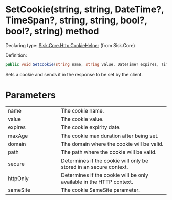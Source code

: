 <!--

Copyrights 2023 Sisk Framework - CypherPotato
Published under MIT license

!!! DO NOT EDIT THIS FILE !!!
This file was generated by a tool in the Sisk package. To edit the information in this documentation,
edit the XML documentation present in the Sisk source code.

-->


# SetCookie(string, string, DateTime?, TimeSpan?, string, string, bool?, bool?, string) method

Declaring type: [Sisk.Core.Http.CookieHelper](/read?q=/contents/spec/Sisk.Core.Http.CookieHelper.md) (from Sisk.Core)


Definition:

```cs
public void SetCookie(string name, string value, DateTime? expires, TimeSpan? maxAge, string? domain, string? path, bool? secure, bool? httpOnly)
```

Sets a cookie and sends it in the response to be set by the client.


# Parameters

<table>
    <tbody>
<tr>
    <td width="33%">name</td>
    <td>The cookie name.</td>
</tr>
<tr>
    <td width="33%">value</td>
    <td>The cookie value.</td>
</tr>
<tr>
    <td width="33%">expires</td>
    <td>The cookie expirity date.</td>
</tr>
<tr>
    <td width="33%">maxAge</td>
    <td>The cookie max duration after being set.</td>
</tr>
<tr>
    <td width="33%">domain</td>
    <td>The domain where the cookie will be valid.</td>
</tr>
<tr>
    <td width="33%">path</td>
    <td>The path where the cookie will be valid.</td>
</tr>
<tr>
    <td width="33%">secure</td>
    <td>Determines if the cookie will only be stored in an secure context.</td>
</tr>
<tr>
    <td width="33%">httpOnly</td>
    <td>Determines if the cookie will be only available in the HTTP context.</td>
</tr>
<tr>
    <td width="33%">sameSite</td>
    <td>The cookie SameSite parameter.</td>
</tr>
    </tbody>
</table>
